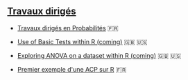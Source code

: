 ## [Travaux dirigés](./td-s.md)

- [Travaux dirigés en Probabilités](./td-lab/td-lab-proba.pdf) &#x1f1eb;&#x1f1f7;

- [Use of Basic Tests within R (coming)]() &#x1f1ec;&#x1f1e7; &#x1f1fa;&#x1f1f8;

- [Exploring ANOVA on a dataset within R (coming)]() &#x1f1ec;&#x1f1e7; &#x1f1fa;&#x1f1f8;

- [Premier exemple d'une ACP sur R](./td-lab/acp-ex-r.html) &#x1f1eb;&#x1f1f7;


